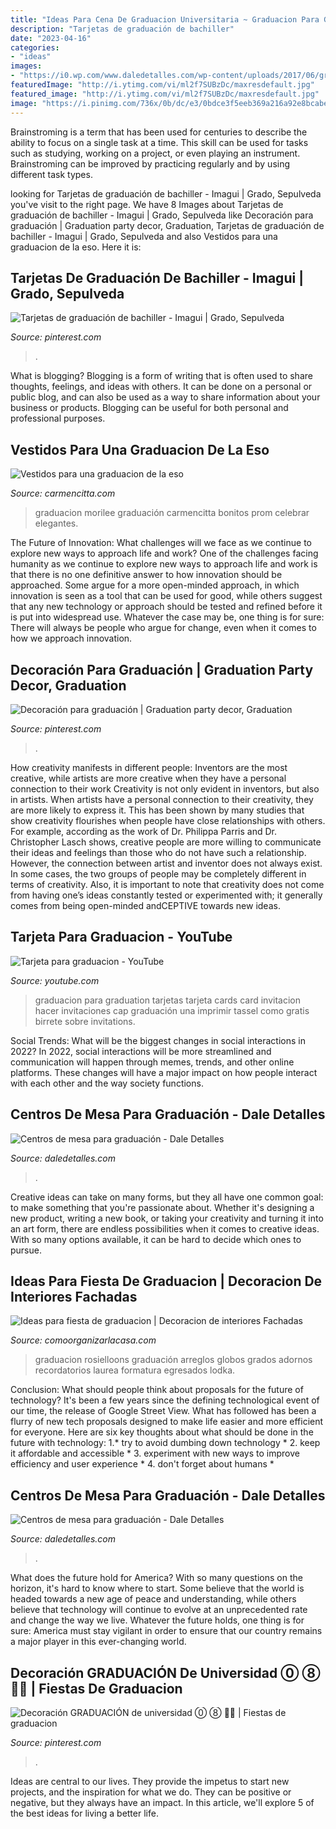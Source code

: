 ```yaml
---
title: "Ideas Para Cena De Graduacion Universitaria ~ Graduacion Para Graduation Tarjetas Tarjeta Cards Card Invitacion Hacer Invitaciones Cap Graduación Una Imprimir Tassel Como Gratis Birrete Sobre Invitations"
description: "Tarjetas de graduación de bachiller"
date: "2023-04-16"
categories:
- "ideas"
images:
- "https://i0.wp.com/www.daledetalles.com/wp-content/uploads/2017/06/graduacion-centros-de-mesa3.jpg"
featuredImage: "http://i.ytimg.com/vi/ml2f7SUBzDc/maxresdefault.jpg"
featured_image: "http://i.ytimg.com/vi/ml2f7SUBzDc/maxresdefault.jpg"
image: "https://i.pinimg.com/736x/0b/dc/e3/0bdce3f5eeb369a216a92e8bcabeb3d8.jpg"
---
```



Brainstroming is a term that has been used for centuries to describe the ability to focus on a single task at a time. This skill can be used for tasks such as studying, working on a project, or even playing an instrument. Brainstroming can be improved by practicing regularly and by using different task types.

	

		
looking for Tarjetas de graduación de bachiller - Imagui | Grado, Sepulveda you've visit to the right page. We have 8 Images about Tarjetas de graduación de bachiller - Imagui | Grado, Sepulveda like Decoración para graduación | Graduation party decor, Graduation, Tarjetas de graduación de bachiller - Imagui | Grado, Sepulveda and also Vestidos para una graduacion de la eso. Here it is:
		
    
## Tarjetas De Graduación De Bachiller - Imagui | Grado, Sepulveda

<img loading=lazy src="https://i.pinimg.com/736x/0b/dc/e3/0bdce3f5eeb369a216a92e8bcabeb3d8.jpg" onerror="this.onerror=null;this.src='https://tse4.mm.bing.net/th?id=OIP.SIYApAPjIOvqNUCK7YA-TwEcDb&amp;pid=15.1';" alt="Tarjetas de graduación de bachiller - Imagui | Grado, Sepulveda">

_Source: pinterest.com_

>. 

	

What is blogging?
Blogging is a form of writing that is often used to share thoughts, feelings, and ideas with others. It can be done on a personal or public blog, and can also be used as a way to share information about your business or products. Blogging can be useful for both personal and professional purposes.

    
## Vestidos Para Una Graduacion De La Eso

<img loading=lazy src="http://carmencitta.com/images5/1219/vestidos-para-una-graduacion-de-la-eso/vestidos-para-una-graduacion-de-la-eso-82.png" onerror="this.onerror=null;this.src='https://tse1.mm.bing.net/th?id=OIP.PAvqT8hDy5JNyyt0ij7LzQAAAA&amp;pid=15.1';" alt="Vestidos para una graduacion de la eso">

_Source: carmencitta.com_

>graduacion morilee graduación carmencitta bonitos prom celebrar elegantes. 

	

The Future of Innovation: What challenges will we face as we continue to explore new ways to approach life and work?
One of the challenges facing humanity as we continue to explore new ways to approach life and work is that there is no one definitive answer to how innovation should be approached. Some argue for a more open-minded approach, in which innovation is seen as a tool that can be used for good, while others suggest that any new technology or approach should be tested and refined before it is put into widespread use. Whatever the case may be, one thing is for sure: There will always be people who argue for change, even when it comes to how we approach innovation.

    
## Decoración Para Graduación | Graduation Party Decor, Graduation

<img loading=lazy src="https://i.pinimg.com/736x/d9/c4/ab/d9c4ab218e68f5ffb49bc8420284ccb4.jpg" onerror="this.onerror=null;this.src='https://tse3.mm.bing.net/th?id=OIP.BAlSuPupWv37JZwuF4TbMQHaJ4&amp;pid=15.1';" alt="Decoración para graduación | Graduation party decor, Graduation">

_Source: pinterest.com_

>. 

	

How creativity manifests in different people: Inventors are the most creative, while artists are more creative when they have a personal connection to their work
Creativity is not only evident in inventors, but also in artists. When artists have a personal connection to their creativity, they are more likely to express it. This has been shown by many studies that show creativity flourishes when people have close relationships with others. For example, according as the work of Dr. Philippa Parris and Dr. Christopher Lasch shows, creative people are more willing to communicate their ideas and feelings than those who do not have such a relationship. 
However, the connection between artist and inventor does not always exist. In some cases, the two groups of people may be completely different in terms of creativity. Also, it is important to note that creativity does not come from having one’s ideas constantly tested or experimented with; it generally comes from being open-minded andCEPTIVE towards new ideas.

    
## Tarjeta Para Graduacion - YouTube

<img loading=lazy src="http://i.ytimg.com/vi/ml2f7SUBzDc/maxresdefault.jpg" onerror="this.onerror=null;this.src='https://tse2.mm.bing.net/th?id=OIP.USn6MAzuZwyfGhwT9M_AoAHaEK&amp;pid=15.1';" alt="Tarjeta para graduacion - YouTube">

_Source: youtube.com_

>graduacion para graduation tarjetas tarjeta cards card invitacion hacer invitaciones cap graduación una imprimir tassel como gratis birrete sobre invitations. 

	

Social Trends: What will be the biggest changes in social interactions in 2022?
In 2022, social interactions will be more streamlined and communication will happen through memes, trends, and other online platforms. These changes will have a major impact on how people interact with each other and the way society functions.

    
## Centros De Mesa Para Graduación - Dale Detalles

<img loading=lazy src="https://i0.wp.com/www.daledetalles.com/wp-content/uploads/2017/06/graduacion-centros-de-mesa3.jpg" onerror="this.onerror=null;this.src='https://tse1.mm.bing.net/th?id=OIP.Ax6QJ22kcXdg009TdegwUAHaJ3&amp;pid=15.1';" alt="Centros de mesa para graduación - Dale Detalles">

_Source: daledetalles.com_

>. 

	

Creative ideas can take on many forms, but they all have one common goal: to make something that you're passionate about. Whether it's designing a new product, writing a new book, or taking your creativity and turning it into an art form, there are endless possibilities when it comes to creative ideas. With so many options available, it can be hard to decide which ones to pursue.

    
## Ideas Para Fiesta De Graduacion | Decoracion De Interiores Fachadas

<img loading=lazy src="http://comoorganizarlacasa.com/wp-content/uploads/2016/05/Ideas-para-fiesta-de-graduacion-13.jpg" onerror="this.onerror=null;this.src='https://tse2.mm.bing.net/th?id=OIP.IagN-7NZllEEMDInbhjlZQHaFf&amp;pid=15.1';" alt="Ideas para fiesta de graduacion | Decoracion de interiores Fachadas">

_Source: comoorganizarlacasa.com_

>graduacion rosielloons graduación arreglos globos grados adornos recordatorios laurea formatura egresados lodka. 

	

Conclusion: What should people think about proposals for the future of technology?
It's been a few years since the defining technological event of our time, the release of Google Street View. What has followed has been a flurry of new tech proposals designed to make life easier and more efficient for everyone. Here are six key thoughts about what should be done in the future with technology: 
1.* try to avoid dumbing down technology *
2. keep it affordable and accessible *
3. experiment with new ways to improve efficiency and user experience *
4. don't forget about humans *

    
## Centros De Mesa Para Graduación - Dale Detalles

<img loading=lazy src="https://i1.wp.com/www.daledetalles.com/wp-content/uploads/2017/06/graduacion-centros-de-mesa.jpg" onerror="this.onerror=null;this.src='https://tse3.mm.bing.net/th?id=OIP.VZj7hAD_Gk5bcaEKukpg1gHaLH&amp;pid=15.1';" alt="Centros de mesa para graduación - Dale Detalles">

_Source: daledetalles.com_

>. 

	

What does the future hold for America? With so many questions on the horizon, it's hard to know where to start. Some believe that the world is headed towards a new age of peace and understanding, while others believe that technology will continue to evolve at an unprecedented rate and change the way we live. Whatever the future holds, one thing is for sure: America must stay vigilant in order to ensure that our country remains a major player in this ever-changing world.

    
## Decoración GRADUACIÓN De Universidad ⓪ ⑧ 👨‍🎓 | Fiestas De Graduacion

<img loading=lazy src="https://i.pinimg.com/736x/b7/59/79/b75979f3f4b73abb9a3ebbf8247492fa.jpg" onerror="this.onerror=null;this.src='https://tse2.mm.bing.net/th?id=OIP.nKpYpBJc8T6fohQBgoi6mgHaKW&amp;pid=15.1';" alt="Decoración GRADUACIÓN de universidad ⓪ ⑧ 👨‍🎓 | Fiestas de graduacion">

_Source: pinterest.com_

>. 

	

Ideas are central to our lives. They provide the impetus to start new projects, and the inspiration for what we do. They can be positive or negative, but they always have an impact. In this article, we'll explore 5 of the best ideas for living a better life.

